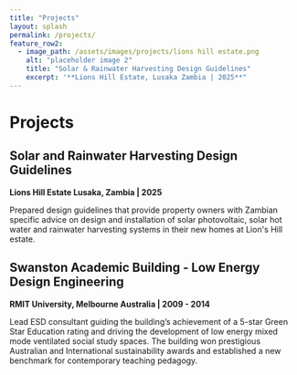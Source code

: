 ```yaml
---
title: "Projects"
layout: splash
permalink: /projects/
feature_row2:
  - image_path: /assets/images/projects/lions hill estate.png
    alt: "placeholder image 2"
    title: "Solar & Rainwater Harvesting Design Guidelines"
    excerpt: '**Lions Hill Estate, Lusaka Zambia | 2025**"
---
```

# Projects
## Solar and Rainwater Harvesting Design Guidelines
**Lions Hill Estate Lusaka, Zambia | 2025** 

Prepared design guidelines that provide property owners with Zambian specific advice on design and installation of solar photovoltaic, solar hot water and rainwater harvesting systems in their new homes at Lion's Hill estate.


## Swanston Academic Building - Low Energy Design Engineering
**RMIT University, Melbourne Australia | 2009 - 2014**

Lead ESD consultant guiding the building’s achievement of a 5-star Green Star Education rating and driving the development of low energy mixed mode ventilated social study spaces. The building won prestigious Australian and International sustainability awards and established a new benchmark for contemporary teaching pedagogy.